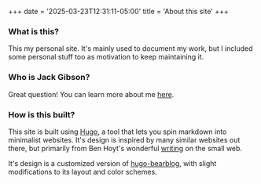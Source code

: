 +++
date = '2025-03-23T12:31:11-05:00'
title = 'About this site'
+++

### What is this?

This my personal site. It's mainly used to document my work, but I included some personal stuff too as motivation to keep maintaining it.

### Who is Jack Gibson?

Great question! You can learn more about me [here](/about). 

### How is this built?

This site is built using [Hugo](https://gohugo.io/), a tool that lets you spin markdown into minimalist websites. It's design is inspired by many similar websites out there, but primarily from Ben Hoyt's wonderful [writing](https://benhoyt.com/writings/the-small-web-is-beautiful/) on the small web. 

It's design is a customized version of [hugo-bearblog](https://github.com/janraasch/hugo-bearblog/), with slight modifications to its layout and color schemes.